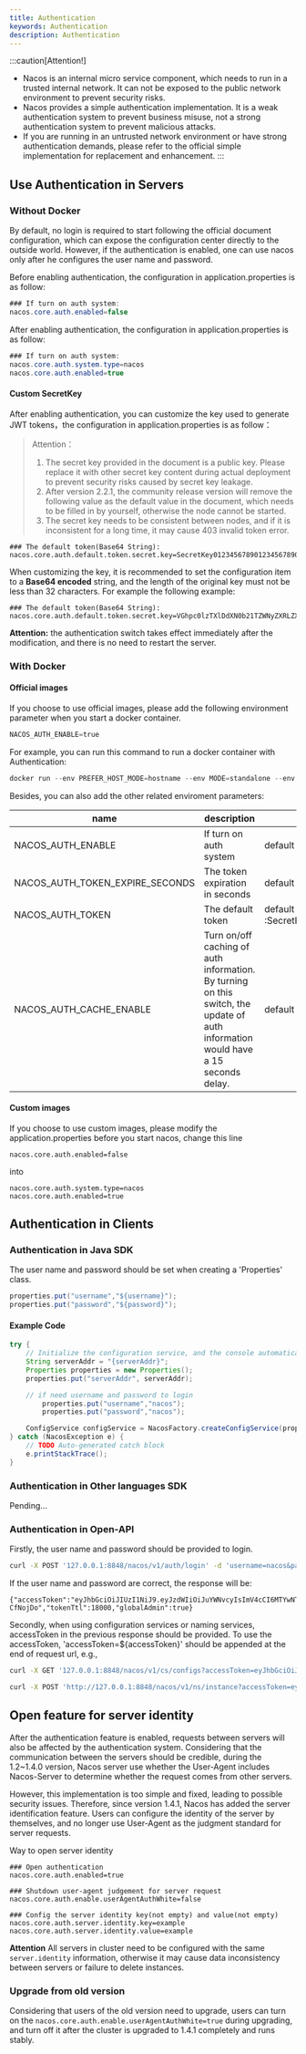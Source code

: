 ```yaml
---
title: Authentication
keywords: Authentication
description: Authentication
---
```


:::caution[Attention!]
- Nacos is an internal micro service component, which needs to run in a trusted internal network. It can not be exposed to the public network environment to prevent security risks.
- Nacos provides a simple authentication implementation. It is a weak authentication system to prevent business misuse, not a strong authentication system to prevent malicious attacks.
- If you are running in an untrusted network environment or have strong authentication demands, please refer to the official simple implementation for replacement and enhancement.
:::

## Use Authentication in Servers

### Without Docker
By default, no login is required to start following the official document configuration, which can expose the configuration center directly to the outside world. However, if the authentication is enabled, one can use nacos only after he configures the user name and password.

Before enabling authentication, the configuration in application.properties is as follow:
```java
### If turn on auth system:
nacos.core.auth.enabled=false
```

After enabling authentication, the configuration in application.properties is as follow:
```java
### If turn on auth system:
nacos.core.auth.system.type=nacos
nacos.core.auth.enabled=true
```

#### Custom SecretKey

After enabling authentication, you can customize the key used to generate JWT tokens，the configuration in application.properties is as follow：

> Attention：
> 1. The secret key provided in the document is a public key. Please replace it with other secret key content during actual deployment to prevent security risks caused by secret key leakage.
> 2. After version 2.2.1, the community release version will remove the following value as the default value in the document, which needs to be filled in by yourself, otherwise the node cannot be started.
> 3. The secret key needs to be consistent between nodes, and if it is inconsistent for a long time, it may cause 403 invalid token error.

```properties
### The default token(Base64 String):
nacos.core.auth.default.token.secret.key=SecretKey012345678901234567890123456789012345678901234567890123456789
```

When customizing the key, it is recommended to set the configuration item to a **Base64 encoded** string,
and the length of the original key must not be less than 32 characters. For example the following example:

```properties
### The default token(Base64 String):
nacos.core.auth.default.token.secret.key=VGhpc0lzTXlDdXN0b21TZWNyZXRLZXkwMTIzNDU2Nzg=
```

**Attention:**  the authentication switch takes effect immediately after the modification, and there is no need to restart the server.

### With Docker

#### Official images

If you choose to use official images, please add the following environment parameter when you start a docker container.

```powershell
NACOS_AUTH_ENABLE=true
```

For example, you can run this command to run a docker container with Authentication:

```powershell
docker run --env PREFER_HOST_MODE=hostname --env MODE=standalone --env NACOS_AUTH_ENABLE=true -p 8848:8848 nacos/nacos-server
```

Besides, you can also add the other related enviroment parameters:

| name                          | description                            | option                                 |
| ----------------------------- | -------------------------------------- | -------------------------------------- |
| NACOS_AUTH_ENABLE      |  If turn on auth system        | default :false                          |
| NACOS_AUTH_TOKEN_EXPIRE_SECONDS      |  The token expiration in seconds        | default :18000                          |
| NACOS_AUTH_TOKEN      |  The default token        | default :SecretKey012345678901234567890123456789012345678901234567890123456789                          |
| NACOS_AUTH_CACHE_ENABLE      |  Turn on/off caching of auth information. By turning on this switch, the update of auth information would have a 15 seconds delay.        | default : false   |



#### Custom images

If you choose to use custom images, please modify the application.properties before you start nacos, change this line

```
nacos.core.auth.enabled=false
```
into
```
nacos.core.auth.system.type=nacos
nacos.core.auth.enabled=true
```

## Authentication in Clients

### Authentication in Java SDK

The user name and password should be set when creating a 'Properties' class.
```java
properties.put("username","${username}");
properties.put("password","${password}");
```
#### Example Code
```java
try {
    // Initialize the configuration service, and the console automatically obtains the following parameters through the sample code.
	String serverAddr = "{serverAddr}";
	Properties properties = new Properties();
	properties.put("serverAddr", serverAddr);

    // if need username and password to login
        properties.put("username","nacos");
        properties.put("password","nacos");

	ConfigService configService = NacosFactory.createConfigService(properties);
} catch (NacosException e) {
    // TODO Auto-generated catch block
    e.printStackTrace();
}
```
### Authentication in Other languages SDK

Pending...

### Authentication in Open-API
Firstly, the user name and password should be provided to login.

```bash
curl -X POST '127.0.0.1:8848/nacos/v1/auth/login' -d 'username=nacos&password=nacos'
```

If the user name and password are correct, the response will be:

```
{"accessToken":"eyJhbGciOiJIUzI1NiJ9.eyJzdWIiOiJuYWNvcyIsImV4cCI6MTYwNTYyOTE2Nn0.2TogGhhr11_vLEjqKko1HJHUJEmsPuCxkur-CfNojDo","tokenTtl":18000,"globalAdmin":true}
```

Secondly, when using configuration services or naming services, accessToken in the previous response should be provided. To use the accessToken, 'accessToken=${accessToken}' should be appended at the end of request url, e.g.,

```bash
curl -X GET '127.0.0.1:8848/nacos/v1/cs/configs?accessToken=eyJhbGciOiJIUzI1NiJ9.eyJzdWIiOiJuYWNvcyIsImV4cCI6MTYwNTYyMzkyM30.O-s2yWfDSUZ7Svd3Vs7jy9tsfDNHs1SuebJB4KlNY8Q&dataId=nacos.example.1&group=nacos_group'
```

```bash
curl -X POST 'http://127.0.0.1:8848/nacos/v1/ns/instance?accessToken=eyJhbGciOiJIUzI1NiJ9.eyJzdWIiOiJuYWNvcyIsImV4cCI6MTYwNTYyMzkyM30.O-s2yWfDSUZ7Svd3Vs7jy9tsfDNHs1SuebJB4KlNY8Q&port=8848&healthy=true&ip=11.11.11.11&weight=1.0&serviceName=nacos.test.3&encoding=GBK&namespaceId=n1'
```

## Open feature for server identity

After the authentication feature is enabled, requests between servers will also be affected by the authentication system. Considering that the communication between the servers should be credible, during the 1.2~1.4.0 version, Nacos server use whether the User-Agent includes Nacos-Server to determine whether the request comes from other servers.

However, this implementation is too simple and fixed, leading to possible security issues. Therefore, since version 1.4.1, Nacos has added the server identification feature. Users can configure the identity of the server by themselves, and no longer use User-Agent as the judgment standard for server requests.

Way to open server identity

```
### Open authentication
nacos.core.auth.enabled=true

### Shutdown user-agent judgement for server request
nacos.core.auth.enable.userAgentAuthWhite=false

### Config the server identity key(not empty) and value(not empty)
nacos.core.auth.server.identity.key=example
nacos.core.auth.server.identity.value=example
```

**Attention** All servers in cluster need to be configured with the same `server.identity` information, otherwise it may cause data inconsistency between servers or failure to delete instances.

### Upgrade from old version

Considering that users of the old version need to upgrade, users can turn on the `nacos.core.auth.enable.userAgentAuthWhite=true` during upgrading, and turn off it after the cluster is upgraded to 1.4.1 completely and runs stably.
